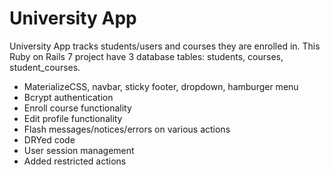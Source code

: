# University App

University App tracks students/users and courses they are enrolled in.
This Ruby on Rails 7 project have 3 database tables: students, courses, student_courses.

* MaterializeCSS, navbar, sticky footer, dropdown, hamburger menu
* Bcrypt authentication
* Enroll course functionality
* Edit profile functionality
* Flash messages/notices/errors on various actions
* DRYed code
* User session management
* Added restricted actions

